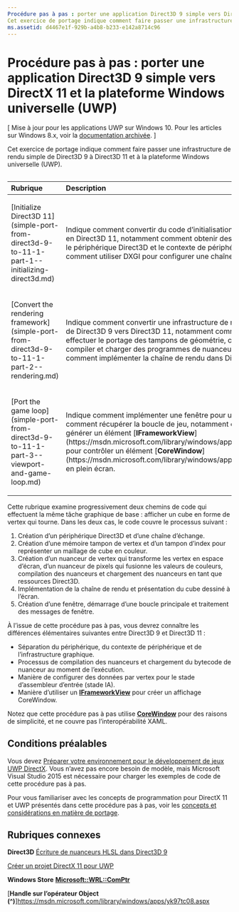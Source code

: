 ```yaml
---
Procédure pas à pas : porter une application Direct3D 9 simple vers DirectX 11 et la plateforme Windows universelle (UWP)
Cet exercice de portage indique comment faire passer une infrastructure de rendu simple de Direct3D 9 à Direct3D 11 et à la plateforme Windows universelle (UWP).
ms.assetid: d4467e1f-929b-a4b8-b233-e142a8714c96
---
```


# Procédure pas à pas : porter une application Direct3D 9 simple vers DirectX 11 et la plateforme Windows universelle (UWP)


\[ Mise à jour pour les applications UWP sur Windows 10. Pour les articles sur Windows 8.x, voir la [documentation archivée](http://go.microsoft.com/fwlink/p/?linkid=619132). \]

Cet exercice de portage indique comment faire passer une infrastructure de rendu simple de Direct3D 9 à Direct3D 11 et à la plateforme Windows universelle (UWP).
## 
<table>
<colgroup>
<col width="50%" />
<col width="50%" />
</colgroup>
<thead>
<tr class="header">
<th align="left">Rubrique</th>
<th align="left">Description</th>
</tr>
</thead>
<tbody>
<tr class="odd">
<td align="left"><p>[Initialize Direct3D 11](simple-port-from-direct3d-9-to-11-1-part-1--initializing-direct3d.md)</p></td>
<td align="left"><p>Indique comment convertir du code d’initialisation Direct3D 9 en Direct3D 11, notamment comment obtenir des handles vers le périphérique Direct3D et le contexte de périphérique, et comment utiliser DXGI pour configurer une chaîne d’échange.</p></td>
</tr>
<tr class="even">
<td align="left"><p>[Convert the rendering framework](simple-port-from-direct3d-9-to-11-1-part-2--rendering.md)</p></td>
<td align="left"><p>Indique comment convertir une infrastructure de rendu simple de Direct3D 9 vers Direct3D 11, notamment comment effectuer le portage des tampons de géométrie, comment compiler et charger des programmes de nuanceurs HLSL et comment implémenter la chaîne de rendu dans Direct3D 11.</p></td>
</tr>
<tr class="odd">
<td align="left"><p>[Port the game loop](simple-port-from-direct3d-9-to-11-1-part-3--viewport-and-game-loop.md)</p></td>
<td align="left"><p>Indique comment implémenter une fenêtre pour un jeu UWP et comment récupérer la boucle de jeu, notamment comment générer un élément [<strong>IFrameworkView</strong>](https://msdn.microsoft.com/library/windows/apps/hh700478) pour contrôler un élément [<strong>CoreWindow</strong>](https://msdn.microsoft.com/library/windows/apps/br208225) en plein écran.</p></td>
</tr>
</tbody>
</table>

 

Cette rubrique examine progressivement deux chemins de code qui effectuent la même tâche graphique de base : afficher un cube en forme de vertex qui tourne. Dans les deux cas, le code couvre le processus suivant :

1.  Création d’un périphérique Direct3D et d’une chaîne d’échange.
2.  Création d’une mémoire tampon de vertex et d’un tampon d’index pour représenter un maillage de cube en couleur.
3.  Création d’un nuanceur de vertex qui transforme les vertex en espace d’écran, d’un nuanceur de pixels qui fusionne les valeurs de couleurs, compilation des nuanceurs et chargement des nuanceurs en tant que ressources Direct3D.
4.  Implémentation de la chaîne de rendu et présentation du cube dessiné à l’écran.
5.  Création d’une fenêtre, démarrage d’une boucle principale et traitement des messages de fenêtre.

À l’issue de cette procédure pas à pas, vous devrez connaître les différences élémentaires suivantes entre Direct3D 9 et Direct3D 11 :

-   Séparation du périphérique, du contexte de périphérique et de l’infrastructure graphique.
-   Processus de compilation des nuanceurs et chargement du bytecode de nuanceur au moment de l’exécution.
-   Manière de configurer des données par vertex pour le stade d’assembleur d’entrée (stade IA).
-   Manière d’utiliser un [**IFrameworkView**](https://msdn.microsoft.com/library/windows/apps/hh700478) pour créer un affichage CoreWindow.

Notez que cette procédure pas à pas utilise [**CoreWindow**](https://msdn.microsoft.com/library/windows/apps/br208225) pour des raisons de simplicité, et ne couvre pas l’interopérabilité XAML.

## Conditions préalables


Vous devez [Préparer votre environnement pour le développement de jeux UWP DirectX](prepare-your-dev-environment-for-windows-store-directx-game-development.md). Vous n’avez pas encore besoin de modèle, mais Microsoft Visual Studio 2015 est nécessaire pour charger les exemples de code de cette procédure pas à pas.

Pour vous familiariser avec les concepts de programmation pour DirectX 11 et UWP présentés dans cette procédure pas à pas, voir les [concepts et considérations en matière de portage](porting-considerations.md).

## Rubriques connexes


**Direct3D**
[Écriture de nuanceurs HLSL dans Direct3D 9](https://msdn.microsoft.com/library/windows/desktop/bb944006)

[Créer un projet DirectX 11 pour UWP](user-interface.md)

**Windows Store**
[
            **Microsoft::WRL::ComPtr**](https://msdn.microsoft.com/library/windows/apps/br244983.aspx)

[**Handle sur l’opérateur Object (^)**]https://msdn.microsoft.com/library/windows/apps/yk97tc08.aspx

 

 






<!--HONumber=Mar16_HO1-->


